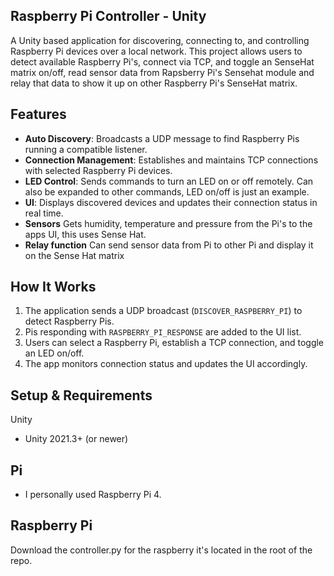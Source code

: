 ## Raspberry Pi Controller - Unity

A Unity based application for discovering, connecting to, and controlling Raspberry Pi devices over a local network. This project allows users to detect available Raspberry Pi's, connect via TCP, and toggle an SenseHat matrix on/off, read sensor data from Rapsberry Pi's Sensehat module and relay that data to show it up on other Raspberry Pi's SenseHat matrix.

## Features
- **Auto Discovery**: Broadcasts a UDP message to find Raspberry Pis running a compatible listener.
- **Connection Management**: Establishes and maintains TCP connections with selected Raspberry Pi devices.
- **LED Control**: Sends commands to turn an LED on or off remotely. Can also be expanded to other commands, LED on/off is just an example.
- **UI**: Displays discovered devices and updates their connection status in real time.
- **Sensors** Gets humidity, temperature and pressure from the Pi's to the apps UI, this uses Sense Hat.
- **Relay function** Can send sensor data from Pi to other Pi and display it on the Sense Hat matrix

## How It Works
1. The application sends a UDP broadcast (`DISCOVER_RASPBERRY_PI`) to detect Raspberry Pis.
2. Pis responding with `RASPBERRY_PI_RESPONSE` are added to the UI list.
3. Users can select a Raspberry Pi, establish a TCP connection, and toggle an LED on/off.
4. The app monitors connection status and updates the UI accordingly.

## Setup & Requirements
Unity
- Unity 2021.3+ (or newer)
## Pi
-  I personally used Raspberry Pi 4.

## Raspberry Pi
 Download the controller.py for the raspberry it's located in the root of the repo.
